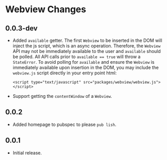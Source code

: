 # Webview Changes

## 0.0.3-dev

- Added `available` getter.  The first `Webview` to be inserted in the DOM will
inject the js script, which is an async operation.  Therefore, the `Webview` API
may not be immediately available to the user and `available` should be polled.
All API calls prior to `available == true` will throw a `StateError`.  To avoid
polling for `available` and ensure the `Webview` is immediately available upon
insertion in the DOM, you may include the `webview.js` script directly in your
entry point html:

  `<script type="text/javascript" src="packages/webview/webview.js"></script>`

- Support getting the `contentWindow` of a `Webview`.

## 0.0.2

- Added homepage to pubspec to please `pub lish`.

## 0.0.1

- Initial release.
